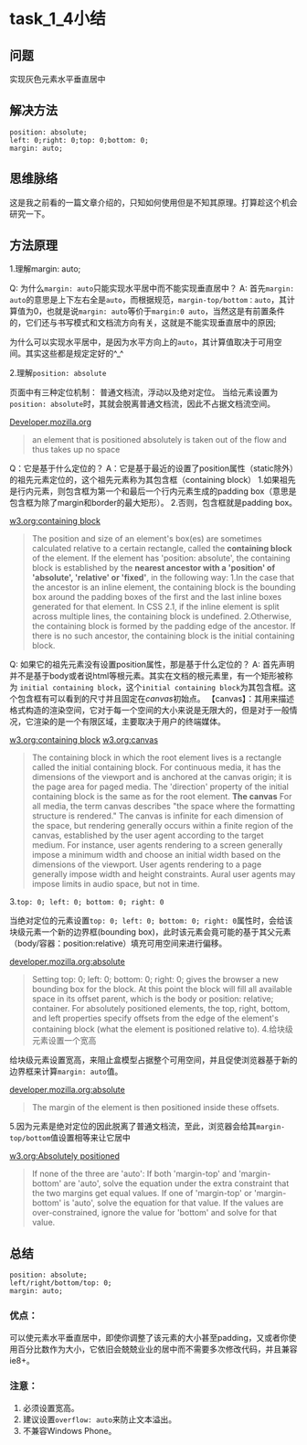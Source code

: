 # task_1_4小结

## 问题

实现灰色元素水平垂直居中

## 解决方法

```
position: absolute;
left: 0;right: 0;top: 0;bottom: 0;
margin: auto;
```

## 思维脉络

这是我之前看的一篇文章介绍的，只知如何使用但是不知其原理。打算趁这个机会研究一下。

## 方法原理

1.理解margin: auto;

Q: 为什么`margin: auto`只能实现水平居中而不能实现垂直居中？
A: 首先`margin: auto`的意思是上下左右全是`auto`，而根据规范，`margin-top/bottom：auto`，其计算值为0，也就是说`margin: auto`等价于`margin:0 auto`，当然这是有前置条件的，它们还与书写模式和文档流方向有关，这就是不能实现垂直居中的原因;

为什么可以实现水平居中，是因为水平方向上的`auto`，其计算值取决于可用空间。其实这些都是规定定好的^_^

2.理解`position: absolute`

页面中有三种定位机制：
普通文档流，浮动以及绝对定位。
当给元素设置为`position: absolute`时，其就会脱离普通文档流，因此不占据文档流空间。

[Developer.mozilla.org](https://developer.mozilla.org/en-US/docs/Web/CSS/position#Absolute_positioning)

> an element that is positioned absolutely is taken out of the flow and thus takes up no space

Q：它是基于什么定位的？
A：它是基于最近的设置了position属性（static除外）的祖先元素定位的，这个祖先元素称为其包含框（containing block）
1.如果祖先是行内元素，则包含框为第一个和最后一个行内元素生成的padding box（意思是包含框为除了margin和border的最大矩形）。
2.否则，包含框就是padding box。


[w3.org:containing block](https://www.w3.org/TR/CSS2/visudet.html#containing-block-details)

>The position and size of an element's box(es) are sometimes calculated relative to a certain rectangle, called the **containing block** of the element. 
If the element has 'position: absolute', the containing block is established by the **nearest ancestor with a 'position' of 'absolute', 'relative' or 'fixed'**, in the following way: 
1.In the case that the ancestor is an inline element, the containing block is the bounding box around the padding boxes of the first and the last inline boxes generated for that element. In CSS 2.1, if the inline element is split across multiple lines, the containing block is undefined.
2.Otherwise, the containing block is formed by the padding edge of the ancestor.
If there is no such ancestor, the containing block is the initial containing block.

Q: 如果它的祖先元素没有设置position属性，那是基于什么定位的？
A: 首先声明并不是基于body或者说html等根元素。其实在文档的根元素里，有一个矩形被称为 `initial containing block`，这个`initial containing block`为其包含框。这个包含框有可以看到的尺寸并且固定在*canvas*初始点。
【canvas】：其用来描述格式构造的渲染空间，它对于每一个空间的大小来说是无限大的，但是对于一般情况，它渲染的是一个有限区域，主要取决于用户的终端媒体。

[w3.org:containing block](https://www.w3.org/TR/CSS2/visudet.html#containing-block-details)
[w3.org:canvas](https://www.w3.org/TR/CSS2/intro.html#canvas)

>The containing block in which the root element lives is a rectangle called the initial containing block. For continuous media, it has the dimensions of the viewport and is anchored at the canvas origin; it is the page area for paged media. The 'direction' property of the initial containing block is the same as for the root element.
**The canvas**
For all media, the term canvas describes "the space where the formatting structure is rendered." The canvas is infinite for each dimension of the space, but rendering generally occurs within a finite region of the canvas, established by the user agent according to the target medium. For instance, user agents rendering to a screen generally impose a minimum width and choose an initial width based on the dimensions of the viewport. User agents rendering to a page generally impose width and height constraints. Aural user agents may impose limits in audio space, but not in time.


3.`top: 0; left: 0; bottom: 0; right: 0`

当绝对定位的元素设置`top: 0; left: 0; bottom: 0; right: 0`属性时，会给该块级元素一个新的边界框(bounding box)，此时该元素会竟可能的基于其父元素（body/容器：position:relative）填充可用空间来进行偏移。

[developer.mozilla.org:absolute](https://developer.mozilla.org/en-US/docs/Web/CSS/position)

>Setting top: 0; left: 0; bottom: 0; right: 0; gives the browser a new bounding box for the block. At this point the block will fill all available space in its offset parent, which is the body or position: relative; container.
For absolutely positioned elements, the top, right, bottom, and left properties specify offsets from the edge of the element's containing block (what the element is positioned relative to). 
4.给块级元素设置一个宽高

给块级元素设置宽高，来阻止盒模型占据整个可用空间，并且促使浏览器基于新的边界框来计算`margin: auto`值。

[developer.mozilla.org:absolute](https://developer.mozilla.org/en-US/docs/Web/CSS/position)

>The margin of the element is then positioned inside these offsets.

5.因为元素是绝对定位的因此脱离了普通文档流，至此，浏览器会给其`margin-top/bottom`值设置相等来让它居中

[w3.org:Absolutely positioned](https://www.w3.org/TR/CSS2/visudet.html#abs-non-replaced-height)

>If none of the three are 'auto': If both 'margin-top' and 'margin-bottom' are 'auto', solve the equation under the extra constraint that the two margins get equal values. If one of 'margin-top' or 'margin-bottom' is 'auto', solve the equation for that value. If the values are over-constrained, ignore the value for 'bottom' and solve for that value.

## 总结

```
position: absolute;
left/right/bottom/top: 0;
margin: auto;
```

### 优点：

可以使元素水平垂直居中，即使你调整了该元素的大小甚至padding，又或者你使用百分比数作为大小，它依旧会兢兢业业的居中而不需要多次修改代码，并且兼容ie8+。

### 注意：

1. 必须设置宽高。
2. 建议设置`overflow: auto`来防止文本溢出。
3. 不兼容Windows Phone。